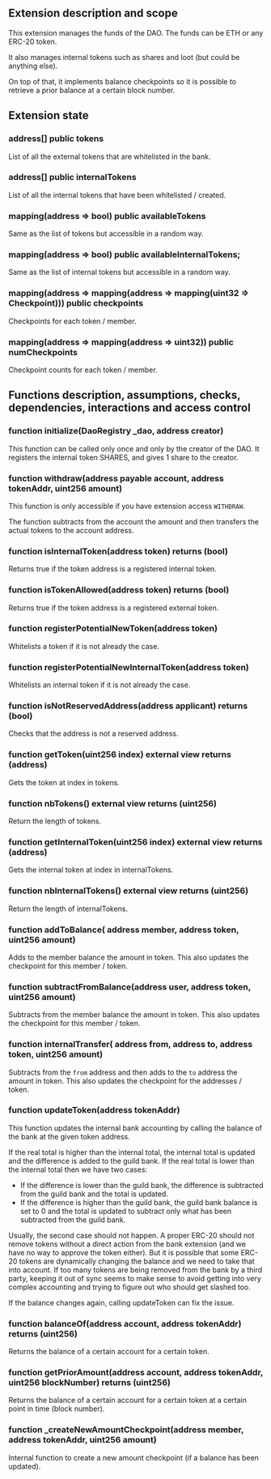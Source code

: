 ## Extension description and scope

This extension manages the funds of the DAO. The funds can be ETH or any ERC-20 token.

It also manages internal tokens such as shares and loot (but could be anything else).

On top of that, it implements balance checkpoints so it is possible to retrieve a prior balance at a certain block number.

## Extension state

### address[] public tokens

List of all the external tokens that are whitelisted in the bank.

### address[] public internalTokens

List of all the internal tokens that have been whitelisted / created.

### mapping(address => bool) public availableTokens

Same as the list of tokens but accessible in a random way.

### mapping(address => bool) public availableInternalTokens;

Same as the list of internal tokens but accessible in a random way.

### mapping(address => mapping(address => mapping(uint32 => Checkpoint))) public checkpoints

Checkpoints for each token / member.

### mapping(address => mapping(address => uint32)) public numCheckpoints

Checkpoint counts for each token / member.

## Functions description, assumptions, checks, dependencies, interactions and access control

### function initialize(DaoRegistry \_dao, address creator)

This function can be called only once and only by the creator of the DAO.
It registers the internal token SHARES, and gives 1 share to the creator.

### function withdraw(address payable account, address tokenAddr, uint256 amount)

This function is only accessible if you have extension access `WITHDRAW`.

The function subtracts from the account the amount and then transfers the actual tokens to the account address.

### function isInternalToken(address token) returns (bool)

Returns true if the token address is a registered internal token.

### function isTokenAllowed(address token) returns (bool)

Returns true if the token address is a registered external token.

### function registerPotentialNewToken(address token)

Whitelists a token if it is not already the case.

### function registerPotentialNewInternalToken(address token)

Whitelists an internal token if it is not already the case.

### function isNotReservedAddress(address applicant) returns (bool)

Checks that the address is not a reserved address.

### function getToken(uint256 index) external view returns (address)

Gets the token at index in tokens.

### function nbTokens() external view returns (uint256)

Return the length of tokens.

### function getInternalToken(uint256 index) external view returns (address)

Gets the internal token at index in internalTokens.

### function nbInternalTokens() external view returns (uint256)

Return the length of internalTokens.

### function addToBalance( address member, address token, uint256 amount)

Adds to the member balance the amount in token.
This also updates the checkpoint for this member / token.

### function subtractFromBalance(address user, address token, uint256 amount)

Subtracts from the member balance the amount in token.
This also updates the checkpoint for this member / token.

### function internalTransfer( address from, address to, address token, uint256 amount)

Subtracts from the `from` address and then adds to the `to` address the amount in token.
This also updates the checkpoint for the addresses / token.

### function updateToken(address tokenAddr)

This function updates the internal bank accounting by calling the balance of the bank at the given token address.

If the real total is higher than the internal total, the internal total is updated and the difference is added to the guild bank.
If the real total is lower than the internal total then we have two cases:

- If the difference is lower than the guild bank, the difference is subtracted from the guild bank and the total is updated.
- If the difference is higher than the guild bank, the guild bank balance is set to 0 and the total is updated to subtract only what has been subtracted from the guild bank.

Usually, the second case should not happen. A proper ERC-20 should not remove tokens without a direct action from the bank extension (and we have no way to approve the token either). But it is possible that some ERC-20 tokens are dynamically changing the balance and we need to take that into account. If too many tokens are being removed from the bank by a third party, keeping it out of sync seems to make sense to avoid getting into very complex accounting and trying to figure out who should get slashed too.

If the balance changes again, calling updateToken can fix the issue.

### function balanceOf(address account, address tokenAddr) returns (uint256)

Returns the balance of a certain account for a certain token.

### function getPriorAmount(address account, address tokenAddr, uint256 blockNumber) returns (uint256)

Returns the balance of a certain account for a certain token at a certain point in time (block number).

### function \_createNewAmountCheckpoint(address member, address tokenAddr, uint256 amount)

Internal function to create a new amount checkpoint (if a balance has been updated).
